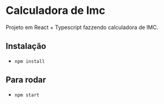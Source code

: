 # Calculadora de Imc

Projeto em React + Typescript fazzendo calculadora de IMC.


## Instalação
- `npm install`

## Para rodar
- `npm start`

